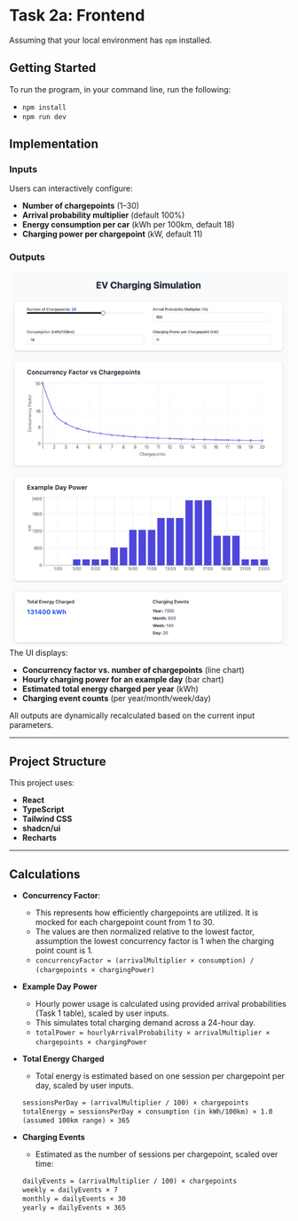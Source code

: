# Task 2a: Frontend
Assuming that your local environment has `npm` installed.

## Getting Started
To run the program, in your command line, run the following:
- `npm install`
- `npm run dev`

## Implementation

### Inputs
Users can interactively configure:
- **Number of chargepoints** (1–30)
- **Arrival probability multiplier** (default 100%)
- **Energy consumption per car** (kWh per 100km, default 18)
- **Charging power per chargepoint** (kW, default 11)

### Outputs
![Frontend Simulation](./frontend.png)
The UI displays:
- **Concurrency factor vs. number of chargepoints** (line chart)
- **Hourly charging power for an example day** (bar chart)
- **Estimated total energy charged per year** (kWh)
- **Charging event counts** (per year/month/week/day)

All outputs are dynamically recalculated based on the current input parameters.

---

## Project Structure

This project uses:
- **React**
- **TypeScript**
- **Tailwind CSS**
- **shadcn/ui**
- **Recharts**

---

## Calculations

- **Concurrency Factor**:
    - This represents how efficiently chargepoints are utilized. It is mocked for each chargepoint count from 1 to 30.
    - The values are then normalized relative to the lowest factor, assumption the lowest concurrency factor is 1 when the charging point count is 1.
    - ```concurrencyFactor = (arrivalMultiplier × consumption) / (chargepoints × chargingPower)```

- **Example Day Power**
    - Hourly power usage is calculated using provided arrival probabilities (Task 1 table), scaled by user inputs.
    - This simulates total charging demand across a 24-hour day.
    - ```totalPower = hourlyArrivalProbability × arrivalMultiplier × chargepoints × chargingPower```

- **Total Energy Charged**
    - Total energy is estimated based on one session per chargepoint per day, scaled by user inputs.
    ```
    sessionsPerDay = (arrivalMultiplier / 100) × chargepoints
    totalEnergy = sessionsPerDay × consumption (in kWh/100km) × 1.0 (assumed 100km range) × 365
    ```

- **Charging Events**
    - Estimated as the number of sessions per chargepoint, scaled over time:
    ```
    dailyEvents = (arrivalMultiplier / 100) × chargepoints 
    weekly = dailyEvents × 7  
    monthly = dailyEvents × 30  
    yearly = dailyEvents × 365
    ```
